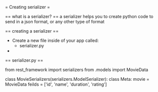 
= Creating serializer =

== what is a serializer? ==
a serializer helps you to create python code to send in a json format, 
or any other type of format

== creating a serializer ==
* Create a new file inside of your app called:
	* serializer.py
* 

== serializer.py ==

from rest_framework import serializers
from .models import MovieData

class MovieSerializers(serializers.ModelSerializer):
    class Meta:
        movie = MovieData
        feilds = ['id', 'name', 'duration', 'rating']

